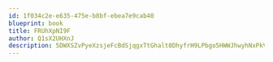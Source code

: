 ```yaml
---
id: 1f034c2e-e635-475e-b8bf-ebea7e9cab40
blueprint: book
title: FRUhXpNI9F
author: Q1sX2UHXnJ
description: 5DWXSZvPyeXzsjeFcBdSjqgxTtGhalt0DhyfrH9LPbgo5HWWJhwyhNxPkVmawc0EwEj2UXsOu1Hpr1kU1TgXIP8Q89htJng198Su
---
```

